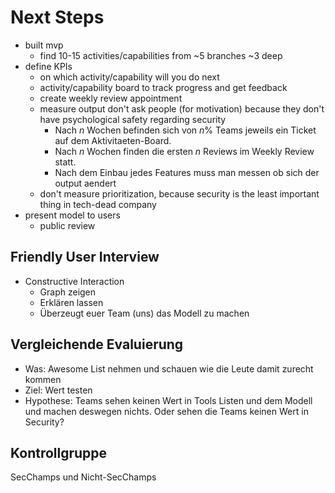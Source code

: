 # Next Steps

- built mvp
  - find 10-15 activities/capabilities from ~5 branches ~3 deep
- define KPIs
  - on which activity/capability will you do next
  - activity/capability board to track progress and get feedback
  - create weekly review appointment
  - measure output don't ask people (for motivation) because they don't have psychological safety regarding security
     - Nach *n* Wochen befinden sich von *n*% Teams jeweils ein Ticket auf dem Aktivitaeten-Board.
     - Nach *n* Wochen finden die ersten *n* Reviews im Weekly Review statt.
     - Nach dem Einbau jedes Features muss man messen ob sich der output aendert
  - don't measure prioritization, because security is the least important thing in tech-dead company
- present model to users
  - public review

## Friendly User Interview

- Constructive Interaction
  - Graph zeigen
  - Erklären lassen
  - Überzeugt euer Team (uns) das Modell zu machen

## Vergleichende Evaluierung

- Was: Awesome List nehmen und schauen wie die Leute damit zurecht kommen
- Ziel: Wert testen
- Hypothese: Teams sehen keinen Wert in Tools Listen und dem Modell und machen deswegen nichts. Oder sehen die Teams keinen Wert in Security?

## Kontrollgruppe

SecChamps und Nicht-SecChamps
